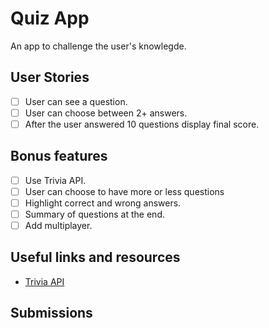 # Quiz App

An app to challenge the user's knowlegde.

## User Stories

-   [ ] User can see a question.
-   [ ] User can choose between 2+ answers.
-   [ ] After the user answered 10 questions display final score.

## Bonus features

-   [ ] Use Trivia API.
-   [ ] User can choose to have more or less questions
-   [ ] Highlight correct and wrong answers.
-   [ ] Summary of questions at the end.
-   [ ] Add multiplayer.

## Useful links and resources

-   [Trivia API](https://opentdb.com/api_config.php)

## Submissions